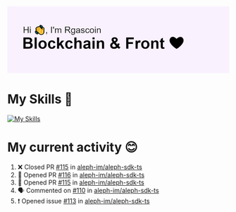 <!--
**Rgascoin/Rgascoin** is a ✨ _special_ ✨ repository because its `README.md` (this file) appears on your GitHub profile.
-->

![image info](./header.png)


# My Skills 🌟

[![My Skills](https://skillicons.dev/icons?i=solidity,nextjs,tailwind,react,nodejs,ts,docker,jest,py,postgres,git,bash,cpp)](https://skillicons.dev)


# My current activity 😊

<!--START_SECTION:activity-->
1. ❌ Closed PR [#115](https://github.com/aleph-im/aleph-sdk-ts/pull/115) in [aleph-im/aleph-sdk-ts](https://github.com/aleph-im/aleph-sdk-ts)
2. 💪 Opened PR [#116](https://github.com/aleph-im/aleph-sdk-ts/pull/116) in [aleph-im/aleph-sdk-ts](https://github.com/aleph-im/aleph-sdk-ts)
3. 💪 Opened PR [#115](https://github.com/aleph-im/aleph-sdk-ts/pull/115) in [aleph-im/aleph-sdk-ts](https://github.com/aleph-im/aleph-sdk-ts)
4. 🗣 Commented on [#110](https://github.com/aleph-im/aleph-sdk-ts/issues/110) in [aleph-im/aleph-sdk-ts](https://github.com/aleph-im/aleph-sdk-ts)
5. ❗️ Opened issue [#113](https://github.com/aleph-im/aleph-sdk-ts/issues/113) in [aleph-im/aleph-sdk-ts](https://github.com/aleph-im/aleph-sdk-ts)
<!--END_SECTION:activity-->

